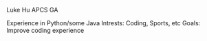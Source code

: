 Luke Hu APCS GA

Experience in Python/some Java
Intrests: Coding, Sports, etc
Goals: Improve coding experience

